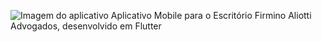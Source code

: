 ![Imagem do aplicativo](https://ibb.co/q7j1ZxK)
Aplicativo Mobile para o Escritório Firmino Aliotti Advogados, desenvolvido em Flutter
